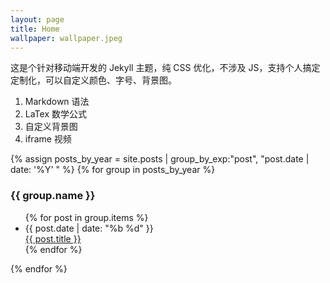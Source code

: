 ```yaml
---
layout: page
title: Home
wallpaper: wallpaper.jpeg
---
```


这是个针对移动端开发的 Jekyll 主题，纯 CSS 优化，不涉及 JS，支持个人搞定定制化，可以自定义颜色、字号、背景图。

1. Markdown 语法
2. LaTex 数学公式
3. 自定义背景图
4. iframe 视频


{% assign posts_by_year = site.posts | group_by_exp:"post", "post.date | date: '%Y' " %}
{% for group in posts_by_year %}

<h3>{{ group.name }}</h3>
<ul>
  {% for post in group.items %}
    <li>
      <div class="archive-date">{{ post.date | date: "%b %d" }}</div>
      <a href="{{ site.baseurl }}{{ post.url }}">{{ post.title }}</a>
    </li>
  {% endfor %}
</ul>
{% endfor %}
